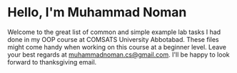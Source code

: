 # Hello, I'm Muhammad Noman
Welcome to the great list of common and simple example lab tasks I had done in my OOP course at COMSATS University Abbotabad. These files might come handy when working on this
course at a beginner level. Leave your best regards at muhammadnoman.cs@gmail.com. I'll be happy to look forward to thanksgiving email.
